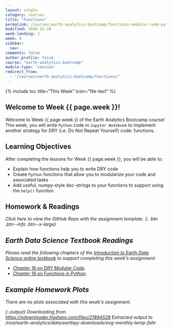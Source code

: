 ```yaml
---
layout: single
category: courses
title: "Functions"
permalink: /courses/earth-analytics-bootcamp/functions-modular-code-python/
modified: 2020-12-18
week-landing: 1
week: 9
sidebar:
  nav:
comments: false
author_profile: false
course: "earth-analytics-bootcamp"
module-type: 'session'
redirect_from:
  - "/courses/earth-analytics-bootcamp/functions/"
---
```



{% include toc title="This Week" icon="file-text" %}

<div class="notice--info" markdown="1">

## <i class="fa fa-ship" aria-hidden="true"></i> Welcome to Week {{ page.week }}!

Welcome to Week {{ page.week }} of the Earth Analytics Bootcamp course! This week, you will write `Python` code in `Jupyter Notebook` to implement another strategy for DRY (i.e. Do Not Repeat Yourself) code: functions. 

## <i class="fa fa-graduation-cap" aria-hidden="true"></i> Learning Objectives

After completing the lessons for Week {{ page.week }}, you will be able to:

* Explain how functions help you to write DRY code
* Create `Python` functions that allow you to modularize your code and associated tasks 
* Add useful, numpy-style doc-strings to your functions to support using the `help()` function.

## <i class="fa fa-pencil-square-o" aria-hidden="true"></i> Homework & Readings

<a href="https://github.com/earthlab-education/bootcamp-2020-09-functions-template" target="_blank"> <i class="fa fa-link" aria-hidden="true"></a> Click here to view the GitHub Repo with the assignment template. </a>{: .btn .btn--info .btn--x-large}


## <i class="fa fa-book"></i> Earth Data Science Textbook Readings

Please read the following chapters of the <a href="https://www.earthdatascience.org/courses/intro-to-earth-data-science"> Introduction to Earth Data Science online textbook</a> to support completing this week's assignment:

* <a href="https://www.earthdatascience.org/courses/intro-to-earth-data-science/write-efficient-python-code/intro-to-clean-code/dry-modular-code/">Chapter 16 on DRY Modular Code</a>.
* <a href="https://www.earthdatascience.org/courses/intro-to-earth-data-science/write-efficient-python-code/functions-modular-code/">Chapter 19 on Functions in Python</a>.

</div>

## Example Homework Plots

There are no plots associated with this week's assignment.









{:.output}
    Downloading from https://ndownloader.figshare.com/files/21894528
    Extracted output to /root/earth-analytics/data/earthpy-downloads/avg-monthly-temp-fahr




